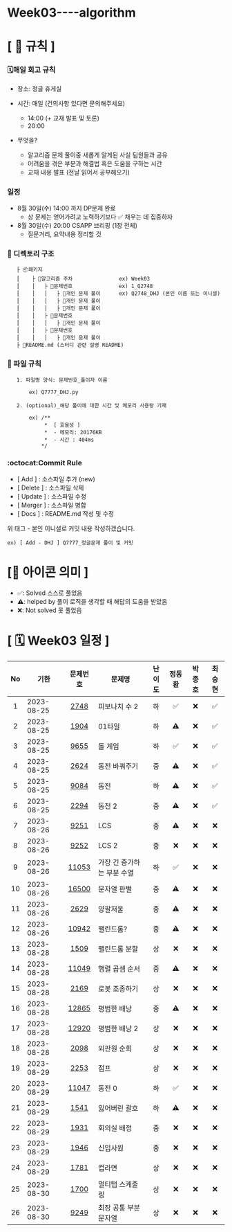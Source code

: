 # Week03----algorithm

# **[ 🚫 규칙 ]**

### **🗓매일 회고 규칙**

- 장소: 정글 휴게실
- 시간: 매일 (건의사항 있다면 문의해주세요)
  - 14:00  (+ 교재 발표 및 토론)
  - 20:00  

- 무엇을?
  - 알고리즘 문제 풀이중 새롭게 알게된 사실 팀원들과 공유
  - 어려움을 겪은 부분과 해결법 혹은 도움을 구하는 시간
  - 교재 내용 발표 (전날 읽어서 공부해오기)

### **일정**

- 8월 30일(수) 14:00 까지 DP문제 완료
  - 상 문제는 얻어가려고 노력하기보다 ✅ 채우는 데 집중하자
- 8월 30일(수) 20:00 CSAPP 브리핑 (1장 전체)
  - 질문거리, 요약내용 정리할 것

### **📌 디렉토리 구조**

       ├ 📦패키지
       ⎮    ├ 📁알고리즘 주차               ex) Week03
       ⎮    ⎮   ├ 📁문제번호               ex) 1_Q2748
       ⎮    ⎮   ⎮   ├︎ 📃개인 문제 풀이      ex) Q2748_DHJ (본인 이름 또는 이니셜)
       ⎮    ⎮   ⎮   ├︎ 📃개인 문제 풀이
       ⎮    ⎮   ⎮   ├ 📃개인 문제 풀이
       ⎮    ⎮   ├ 📁문제번호  
       ⎮    ⎮   ⎮   ├︎ 📃개인 문제 풀이
       ⎮    ⎮   ├ 📁문제번호
       ⎮    ⎮   ⎮   ├ 📃개인 문제 풀이
       ├ 📝README.md (스터디 관련 설명 README)

### **📌 파일 규칙**

       1. 파일명 양식: 문제번호_풀이자 이름
   
           ex) Q7777_DHJ.py

       2. (optional)_해당 풀이에 대한 시간 및 메모리 사용량 기재
           
           ex) /**
                *  [ 효율성 ]
                *  - 메모리: 20176KB
                *  - 시간 : 404ms
               */

### **:octocat:Commit Rule** ###

- [ Add ]    : 소스파일 추가 (new)
- [ Delete ] : 소스파일 삭제
- [ Update ] : 소스파일 수정
- [ Merger ] : 소스파일 병합
- [ Docs ]   : README.md 작성 및 수정

위 태그 - 본인 이니셜로 커밋 내용 작성하겠습니다.

    ex) [ Add - DHJ ] Q7777_정글문제 풀이 및 커밋

# **[📌 아이콘 의미 ]**

- ✅: Solved 스스로 풀었음
- ⚠️: helped by 풀이 로직을 생각할 때 해답의 도움을 받았음
- ❌: Not solved 못 풀었음

# **[ 🗓 Week03 일정 ]**

|No|기한|문제번호|문제명|난이도|정동환|박종호|최승현
|:-:|------|:-----:|-------|:-----:|:-----:|:-----:|:-----:|
|1|2023-08-25|[2748](https://boj.kr/2748) |피보나치 수 2|하|✅|❌|✅|
|2|2023-08-25|[1904](https://boj.kr/1904) |01타일|하|⚠️|❌|✅|
|3|2023-08-25|[9655](https://boj.kr/9655) |돌 게임|하|✅|❌|✅|
|4|2023-08-25|[2624](https://boj.kr/2624) |동전 바꿔주기|중|⚠️|❌|✅|
|5|2023-08-25|[9084](https://boj.kr/9084) |동전|하|⚠️|❌|✅|
|6|2023-08-25|[2294](https://boj.kr/2294) |동전 2|중|⚠️|❌|✅|
|7|2023-08-26|[9251](https://boj.kr/9251) |LCS|중|⚠️|❌|❌|
|8|2023-08-26|[9252](https://boj.kr/9252) |LCS 2|중|❌|❌|❌|
|9|2023-08-26|[11053](https://boj.kr/11053) |가장 긴 증가하는 부분 수열|하|✅|❌|❌|
|10|2023-08-26|[16500](https://boj.kr/16500) |문자열 판별|중|⚠️|❌|❌|
|11|2023-08-26|[2629](https://boj.kr/2629) |양팔저울|중|⚠️|❌|❌|
|12|2023-08-26|[10942](https://boj.kr/10942) |팰린드롬?|중|⚠️|❌|❌|
|13|2023-08-28|[1509](https://boj.kr/1509) |팰린드롬 분할|상|❌|❌|❌|
|14|2023-08-28|[11049](https://boj.kr/11049) |행렬 곱셈 순서|중|⚠️|❌|❌|
|15|2023-08-28|[2169](https://boj.kr/2169) |로봇 조종하기|상|❌|❌|❌|
|16|2023-08-28|[12865](https://boj.kr/12865) |평범한 배낭|중|⚠️|❌|❌|
|17|2023-08-28|[12920](https://boj.kr/12920) |평범한 배낭 2|상|❌|❌|❌|
|18|2023-08-28|[2098](https://boj.kr/2098) |외판원 순회|상|❌|❌|❌|
|19|2023-08-29|[2253](https://boj.kr/2253) |점프|상|❌|❌|❌|
|20|2023-08-29|[11047](https://boj.kr/11047) |동전 0|하|✅|❌|❌|
|21|2023-08-29|[1541](https://boj.kr/1541) |잃어버린 괄호|하|⚠️|❌|❌|
|22|2023-08-29|[1931](https://boj.kr/1931) |회의실 배정|중|❌|❌|❌|
|23|2023-08-29|[1946](https://boj.kr/1946) |신입사원|중|❌|❌|❌|
|24|2023-08-29|[1781](https://boj.kr/1781) |컵라면|상|❌|❌|❌|
|25|2023-08-30|[1700](https://boj.kr/1700) |멀티탭 스케줄링|상|❌|❌|❌|
|26|2023-08-30|[9249](https://boj.kr/9249) |최장 공통 부분 문자열|상|❌|❌|❌|

